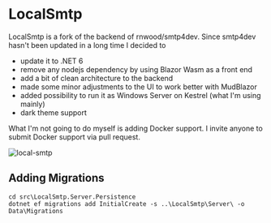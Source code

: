 # LocalSmtp

LocalSmtp is a fork of the backend of rnwood/smtp4dev. Since smtp4dev hasn't been updated in a long time I decided to 

* update it to .NET 6
* remove any nodejs dependency by using Blazor Wasm as a front end
* add a bit of clean architecture to the backend
* made some minor adjustments to the UI to work better with MudBlazor
* added possibility to run it as Windows Server on Kestrel (what I'm using mainly)
* dark theme support

What I'm not going to do myself is adding Docker support. I invite anyone to submit Docker support via pull request.

![local-smtp](https://user-images.githubusercontent.com/26190934/168400943-f0308167-dbc7-4186-a177-29c18c3082c8.gif)

## Adding Migrations

```
cd src\LocalSmtp.Server.Persistence
dotnet ef migrations add InitialCreate -s ..\LocalSmtp\Server\ -o Data\Migrations
```
